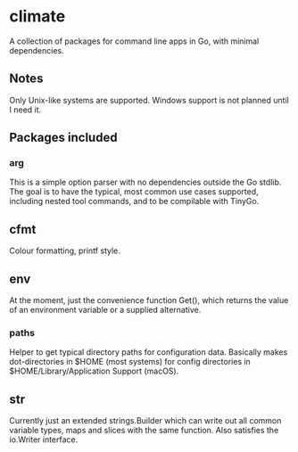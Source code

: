 # climate
A collection of packages for command line apps in Go, with minimal dependencies.

## Notes
Only Unix-like systems are supported. Windows support is not planned until I need it.

## Packages included

### arg
This is a simple option parser with no dependencies outside the Go stdlib. The goal is to have the typical, most common use cases supported, including nested tool commands, and to be compilable with TinyGo.

## cfmt
Colour formatting, printf style.

## env
At the moment, just the convenience function Get(), which returns the value of an environment variable or a supplied alternative.

### paths
Helper to get typical directory paths for configuration data. Basically makes dot-directories in $HOME (most systems) for config directories in $HOME/Library/Application Support (macOS).

## str
Currently just an extended strings.Builder which can write out all common variable types, maps and slices with the same function. Also satisfies the io.Writer interface.
